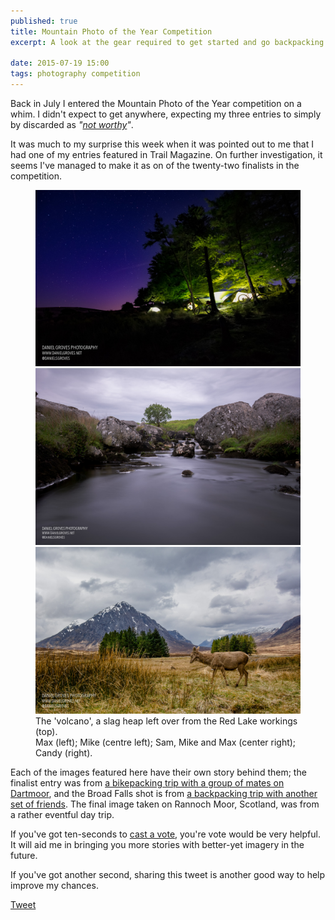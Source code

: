 ```yaml
---
published: true
title: Mountain Photo of the Year Competition
excerpt: A look at the gear required to get started and go backpacking for the first time.

date: 2015-07-19 15:00
tags: photography competition
---
```


Back in July I entered the Mountain Photo of the Year competition on a whim. I didn't expect to get anywhere, expecting my three entries to simply by discarded as *"[not worthy][not_worthy]"*.

It was much to my surprise this week when it was pointed out to me that I had one of my entries featured in Trail Magazine. On further investigation, it seems I've managed to make it as on of the twenty-two finalists in the competition.

<figure>
  <img src="/assets/images/blog/2015-09-uk-mountain-photo/20150523-DSC_7154-Edit-2.jpg" alt="The 'volcano'; this is actually an old slag heap at the old Red Lake workings. " />
  <div class="row pair">
    <img src="/assets/images/blog/2015-09-uk-mountain-photo/20150614-DSC_7280-HDR.jpg" alt="Max. " />
    <img src="/assets/images/blog/2015-09-uk-mountain-photo/20150502-DSC_6789-Edit.jpg" alt="Mike observing the view. " />
  </div>
  <figcaption>
    The 'volcano', a slag heap left over from the Red Lake workings (top). <br />
    Max (left); Mike (centre left); Sam, Mike and Max (center right); Candy (right).
  </figcaption>
</figure>

Each of the images featured here have their own story behind them; the finalist entry was from [a bikepacking trip with a group of mates on Dartmoor][blog_teignhead], and the Broad Falls shot is from [a backpacking trip with another set of friends][blog_broadfalls]. The final image taken on Rannoch Moor, Scotland, was from a rather eventful day trip.

If you've got ten-seconds to [cast a vote][competition], you're vote would be very helpful. It will aid me in bringing you more stories with better-yet imagery in the future.

If you've got another second, sharing this tweet is another good way to help improve my chances.

<a href="https://twitter.com/share" class="twitter-share-button" data-url="http://buff.ly/1MeY9lf" data-text="Vote for @danielsgroves in UK Mountain Photo Competition with &quot;#Dartmoor wild camp&quot;" data-size="large" data-related="danielsgroves" data-count="none" data-hashtags="UKMountainPhoto">Tweet</a> <script>!function(d,s,id){var js,fjs=d.getElementsByTagName(s)[0],p=/^http:/.test(d.location)?'http':'https';if(!d.getElementById(id)){js=d.createElement(s);js.id=id;js.src=p+'://platform.twitter.com/widgets.js';fjs.parentNode.insertBefore(js,fjs);}}(document, 'script', 'twitter-wjs');</script>

[not_worthy]: https://www.youtube.com/watch?v=c3sOuEv0E2I "Waynes World – we're not worthy!"
[competition]: http://www.livefortheoutdoors.com/Latest/Search-Results/Competitions-and-offers/UK-Mountain-Photo-of-the-Year-2015-choose-the-winner/ "UK Mountain Photo of the Year Competition"
[blog_teignhead]: https://danielgroves.net/adventures-photography/2015/05/Teignhead-Farm-Bikepacking "Bikepacking at Teignhead Farm Ruin"
[blog_broadfalls]: https://danielgroves.net/adventures-photography/2015/06/broad-falls "Broad Falls Wild Camp"
